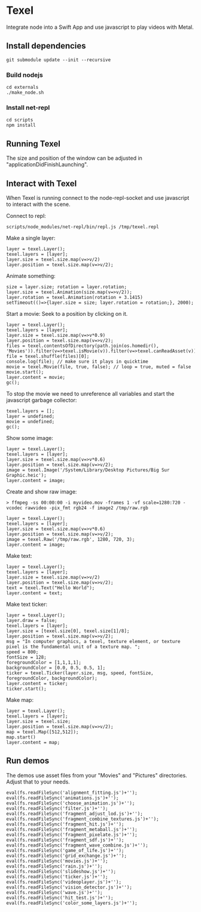 # Texel

Integrate node into a Swift App and use javascript to play videos with Metal.

## Install dependencies

    git submodule update --init --recursive

### Build nodejs

    cd externals
    ./make_node.sh

### Install net-repl

    cd scripts
    npm install

## Running Texel

The size and position of the window can be adjusted in "applicationDidFinishLaunching".

## Interact with Texel

When Texel is running connect to the node-repl-socket and use javascript to
interact with the scene.

Connect to repl:

    scripts/node_modules/net-repl/bin/repl.js /tmp/texel.repl

Make a single layer:

    layer = texel.Layer();
    texel.layers = [layer];
    layer.size = texel.size.map(v=>v/2)
    layer.position = texel.size.map(v=>v/2);

Animate something:

    size = layer.size; rotation = layer.rotation;
    layer.size = texel.Animation(size.map(v=>v/2));
    layer.rotation = texel.Animation(rotation + 3.1415)
    setTimeout(()=>{layer.size = size; layer.rotation = rotation;}, 2000);

Start a movie:
Seek to a position by clicking on it.

    layer = texel.Layer();
    texel.layers = [layer];
    layer.size = texel.size.map(v=>v*0.9)
    layer.position = texel.size.map(v=>v/2);
    files = texel.contentsOfDirectory(path.join(os.homedir(), 'Movies')).filter(v=>texel.isMovie(v)).filter(v=>texel.canReadAsset(v))
    file = texel.shuffle(files)[0];
    console.log(file); // make sure it plays in quicktime
    movie = texel.Movie(file, true, false); // loop = true, muted = false
    movie.start();
    layer.content = movie;
    gc();

To stop the movie we need to unreference all variables and start the javascript garbage collector:

    texel.layers = [];
    layer = undefined;
    movie = undefined;
    gc();

Show some image:

    layer = texel.Layer();
    texel.layers = [layer];
    layer.size = texel.size.map(v=>v*0.6)
    layer.position = texel.size.map(v=>v/2);
    image = texel.Image('/System/Library/Desktop Pictures/Big Sur Graphic.heic');
    layer.content = image;

Create and show raw image:

    > ffmpeg -ss 00:00:00 -i myvideo.mov -frames 1 -vf scale=1280:720 -vcodec rawvideo -pix_fmt rgb24 -f image2 /tmp/raw.rgb

    layer = texel.Layer();
    texel.layers = [layer];
    layer.size = texel.size.map(v=>v*0.6)
    layer.position = texel.size.map(v=>v/2);
    image = texel.Raw('/tmp/raw.rgb', 1280, 720, 3);
    layer.content = image;

Make text:

    layer = texel.Layer();
    texel.layers = [layer];
    layer.size = texel.size.map(v=>v/2)
    layer.position = texel.size.map(v=>v/2);
    text = texel.Text("Hello World");
    layer.content = text;

Make text ticker:

    layer = texel.Layer();
    layer.draw = false;
    texel.layers = [layer];
    layer.size = [texel.size[0], texel.size[1]/8];
    layer.position = texel.size.map(v=>v/2);
    msg = "In computer graphics, a texel, texture element, or texture pixel is the fundamental unit of a texture map. ";
    speed = 800;
    fontSize = 128;
    foregroundColor = [1,1,1,1];
    backgroundColor = [0.0, 0.5, 0.5, 1];
    ticker = texel.Ticker(layer.size, msg, speed, fontSize, foregroundColor, backgroundColor);
    layer.content = ticker;
    ticker.start();

Make map:

    layer = texel.Layer();
    texel.layers = [layer];
    layer.size = texel.size;
    layer.position = texel.size.map(v=>v/2);
    map = texel.Map([512,512]);
    map.start()
    layer.content = map;

## Run demos

The demos use asset files from your "Movies" and "Pictures" directories.
Adjust that to your needs.

    eval(fs.readFileSync('alignment_fitting.js')+'');
    eval(fs.readFileSync('animations.js')+'');
    eval(fs.readFileSync('choose_animation.js')+'');
    eval(fs.readFileSync('filter.js')+'');
    eval(fs.readFileSync('fragment_adjust_lod.js')+'');
    eval(fs.readFileSync('fragment_combine_textures.js')+'');
    eval(fs.readFileSync('fragment_hit.js')+'');
    eval(fs.readFileSync('fragment_metaball.js')+'');
    eval(fs.readFileSync('fragment_pixelate.js')+'');
    eval(fs.readFileSync('fragment_sdf.js')+'');
    eval(fs.readFileSync('fragment_wave_combine.js')+'');
    eval(fs.readFileSync('game_of_life.js')+'');
    eval(fs.readFileSync('grid_exchange.js')+'');
    eval(fs.readFileSync('movies.js')+'');
    eval(fs.readFileSync('rain.js')+'');
    eval(fs.readFileSync('slideshow.js')+'');
    eval(fs.readFileSync('ticker.js')+'');
    eval(fs.readFileSync('videoplayer.js')+'');
    eval(fs.readFileSync('vision_detector.js')+'');
    eval(fs.readFileSync('wave.js')+'');
    eval(fs.readFileSync('hit_test.js')+'');
    eval(fs.readFileSync('color_some_layers.js')+'');

